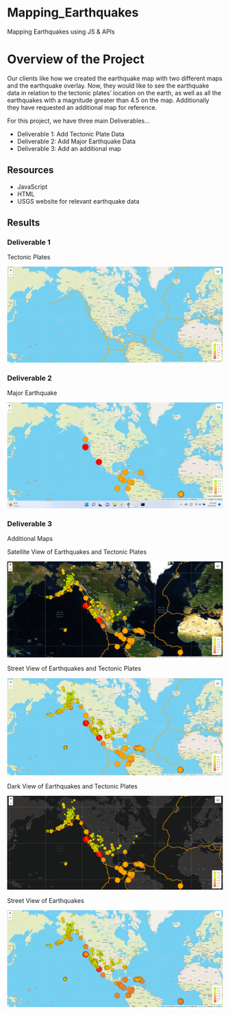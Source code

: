 # Mapping_Earthquakes
Mapping Earthquakes using JS &amp; APIs

# Overview of the Project

Our clients like how we created the earthquake map with two different maps and the earthquake overlay. Now, they would like to see the earthquake data in relation to the tectonic plates’ location on the earth, as well as all the earthquakes with a magnitude greater than 4.5 on the map. Additionally they have requested an additional map for reference.

For this project, we have three main Deliverables…

-	Deliverable 1: Add Tectonic Plate Data
-	Deliverable 2: Add Major Earthquake Data
-	Deliverable 3: Add an additional map

## Resources

-	JavaScript
-	HTML
-	USGS website for relevant earthquake data

## Results

### Deliverable 1

Tectonic Plates

![Picture_1]( https://github.com/smithsh14/Mapping_Earthquakes/blob/main/Earthquake_Challenge/images/Deliverable1-TecPlates.png)

### Deliverable 2

Major Earthquake

![Picture_2]( https://github.com/smithsh14/Mapping_Earthquakes/blob/main/Earthquake_Challenge/images/Deliverable2-MajorEarthquake.png)

### Deliverable 3

Additional Maps

Satellite View of Earthquakes and Tectonic Plates

![Picture_3]( https://github.com/smithsh14/Mapping_Earthquakes/blob/main/Earthquake_Challenge/images/Deliverable2.png)

Street View of Earthquakes and Tectonic Plates

![Picture_4]( https://github.com/smithsh14/Mapping_Earthquakes/blob/main/Earthquake_Challenge/images/Earthquake%26Tec.png)

Dark View of Earthquakes and Tectonic Plates

![Picture_5]( https://github.com/smithsh14/Mapping_Earthquakes/blob/main/Earthquake_Challenge/images/Earthquake_Dark.png)

Street View of Earthquakes

![Picture_6]( https://github.com/smithsh14/Mapping_Earthquakes/blob/main/Earthquake_Challenge/images/Earthquakes.png)

